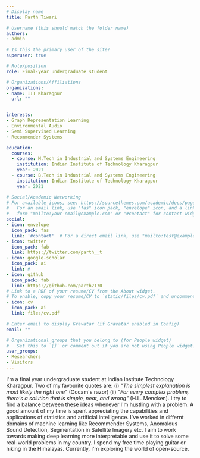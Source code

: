```yaml
---
# Display name
title: Parth Tiwari

# Username (this should match the folder name)
authors:
- admin

# Is this the primary user of the site?
superuser: true

# Role/position
role: Final-year undergraduate student

# Organizations/Affiliations
organizations:
- name: IIT Kharagpur
  url: ""


interests:
- Graph Representation Learning
- Environmental Audio
- Semi Supervised Learning
- Recommender Systems

education:
  courses:
  - course: M.Tech in Industrial and Systems Engineering
    institution: Indian Institute of Technology Kharagpur
    year: 2021
  - course: B.Tech in Industrial and Systems Engineering
    institution: Indian Institute of Technology Kharagpur
    year: 2021

# Social/Academic Networking
# For available icons, see: https://sourcethemes.com/academic/docs/page-builder/#icons
#   For an email link, use "fas" icon pack, "envelope" icon, and a link in the
#   form "mailto:your-email@example.com" or "#contact" for contact widget.
social:
- icon: envelope
  icon_pack: fas
  link: '#contact'  # For a direct email link, use "mailto:test@example.org".
- icon: twitter
  icon_pack: fab
  link: https://twitter.com/parth__t
- icon: google-scholar
  icon_pack: ai
  link: #
- icon: github
  icon_pack: fab
  link: https://github.com/parth2170
# Link to a PDF of your resume/CV from the About widget.
# To enable, copy your resume/CV to `static/files/cv.pdf` and uncomment the lines below.
- icon: cv
  icon_pack: ai
  link: files/cv.pdf

# Enter email to display Gravatar (if Gravatar enabled in Config)
email: ""

# Organizational groups that you belong to (for People widget)
#   Set this to `[]` or comment out if you are not using People widget.
user_groups:
- Researchers
- Visitors
---
```


I'm a final year undergraduate student at Indian Institute Technology Kharagpur. Two of my favourite quotes are: (i) *"The simplest explanation is most likely the right one"* (Occam's razor) (ii) *"For every complex problem, there's a solution that is simple, neat, and wrong"* (H.L. Mencken). I try to find a balance between these ideas whenever I'm hustling with a problem. A good amount of my time is spent appreciating the capabilities and applications of statistics and artificial intelligence. I've worked in differnt domains of machine learning like Recommender Systems, Anomalous Sound Detection, Segmentation in Satellite Imagery etc. I aim to work towards making deep learning more interpretable and use it to solve some real-world problems in my country. I spend my free time playing guitar or hiking in the Himalayas. Currently, I'm exploring the world of open-source.

